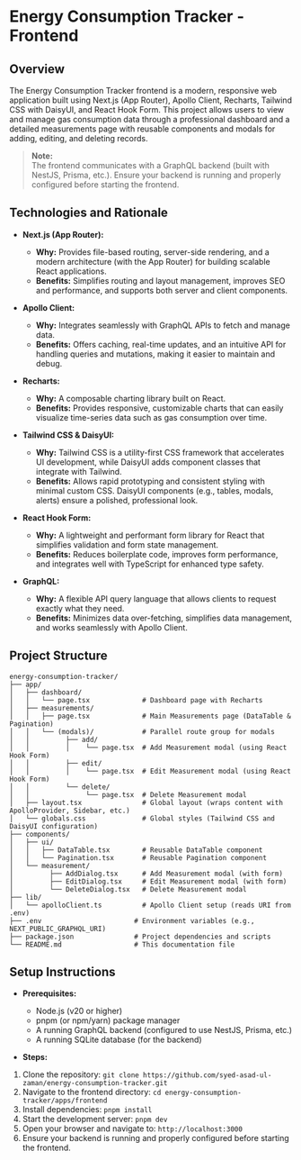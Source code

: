 # Energy Consumption Tracker - Frontend

## Overview

The Energy Consumption Tracker frontend is a modern, responsive web application built using Next.js (App Router), Apollo Client, Recharts, Tailwind CSS with DaisyUI, and React Hook Form. This project allows users to view and manage gas consumption data through a professional dashboard and a detailed measurements page with reusable components and modals for adding, editing, and deleting records.

> **Note:**  
> The frontend communicates with a GraphQL backend (built with NestJS, Prisma, etc.). Ensure your backend is running and properly configured before starting the frontend.

## Technologies and Rationale

- **Next.js (App Router):**  
  - **Why:** Provides file-based routing, server-side rendering, and a modern architecture (with the App Router) for building scalable React applications.  
  - **Benefits:** Simplifies routing and layout management, improves SEO and performance, and supports both server and client components.

- **Apollo Client:**  
  - **Why:** Integrates seamlessly with GraphQL APIs to fetch and manage data.  
  - **Benefits:** Offers caching, real-time updates, and an intuitive API for handling queries and mutations, making it easier to maintain and debug.

- **Recharts:**  
  - **Why:** A composable charting library built on React.  
  - **Benefits:** Provides responsive, customizable charts that can easily visualize time-series data such as gas consumption over time.

- **Tailwind CSS & DaisyUI:**  
  - **Why:** Tailwind CSS is a utility-first CSS framework that accelerates UI development, while DaisyUI adds component classes that integrate with Tailwind.  
  - **Benefits:** Allows rapid prototyping and consistent styling with minimal custom CSS. DaisyUI components (e.g., tables, modals, alerts) ensure a polished, professional look.

- **React Hook Form:**  
  - **Why:** A lightweight and performant form library for React that simplifies validation and form state management.  
  - **Benefits:** Reduces boilerplate code, improves form performance, and integrates well with TypeScript for enhanced type safety.

- **GraphQL:**  
  - **Why:** A flexible API query language that allows clients to request exactly what they need.  
  - **Benefits:** Minimizes data over-fetching, simplifies data management, and works seamlessly with Apollo Client.

## Project Structure

```plaintext
energy-consumption-tracker/
├── app/
│   ├── dashboard/
│   │   └── page.tsx             # Dashboard page with Recharts
│   ├── measurements/
│   │   ├── page.tsx             # Main Measurements page (DataTable & Pagination)
│   │   └── (modals)/            # Parallel route group for modals
│   │         ├── add/
│   │         │    └── page.tsx  # Add Measurement modal (using React Hook Form)
│   │         ├── edit/
│   │         │    └── page.tsx  # Edit Measurement modal (using React Hook Form)
│   │         └── delete/
│   │              └── page.tsx  # Delete Measurement modal
│   ├── layout.tsx               # Global layout (wraps content with ApolloProvider, Sidebar, etc.)
│   └── globals.css              # Global styles (Tailwind CSS and DaisyUI configuration)
├── components/
│   ├── ui/
│   │   ├── DataTable.tsx        # Reusable DataTable component
│   │   └── Pagination.tsx       # Reusable Pagination component
│   └── measurement/
│         ├── AddDialog.tsx      # Add Measurement modal (with form)
│         ├── EditDialog.tsx     # Edit Measurement modal (with form)
│         └── DeleteDialog.tsx   # Delete Measurement modal
├── lib/
│   └── apolloClient.ts          # Apollo Client setup (reads URI from .env)
├── .env                       # Environment variables (e.g., NEXT_PUBLIC_GRAPHQL_URI)
├── package.json               # Project dependencies and scripts
└── README.md                  # This documentation file
```

## Setup Instructions

- **Prerequisites:**  
  - Node.js (v20 or higher)
  - pnpm (or npm/yarn) package manager
  - A running GraphQL backend (configured to use NestJS, Prisma, etc.)
  - A running SQLite database (for the backend)
  
- **Steps:**
1. Clone the repository: `git clone https://github.com/syed-asad-ul-zaman/energy-consumption-tracker.git`
2. Navigate to the frontend directory: `cd energy-consumption-tracker/apps/frontend`
3. Install dependencies: `pnpm install`
4. Start the development server: `pnpm dev`
5. Open your browser and navigate to: `http://localhost:3000`
6. Ensure your backend is running and properly configured before starting the frontend.